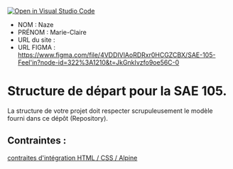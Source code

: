[![Open in Visual Studio Code](https://classroom.github.com/assets/open-in-vscode-c66648af7eb3fe8bc4f294546bfd86ef473780cde1dea487d3c4ff354943c9ae.svg)](https://classroom.github.com/online_ide?assignment_repo_id=9708356&assignment_repo_type=AssignmentRepo)
- NOM : Naze
- PRÉNOM : Marie-Claire
- URL du site :
- URL FIGMA : https://www.figma.com/file/4VDDIVlAoRDRxr0HCGZCBX/SAE-105-Feel'in?node-id=322%3A1210&t=JkGnkIvzfo9oe56C-0 

# Structure de départ pour la SAE 105.

La structure de votre projet doit respecter scrupuleusement le modèle fourni dans ce dépôt (Repository).

## Contraintes :
[contraites d'intégration HTML / CSS / Alpine](https://moodle.univ-fcomte.fr/mod/page/view.php?id=645799)
